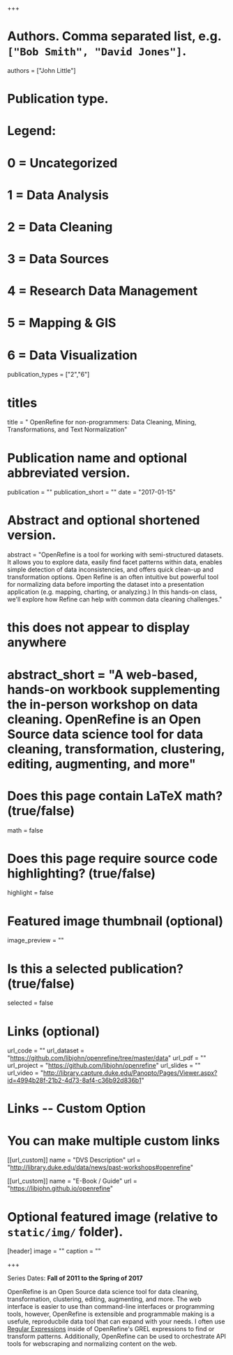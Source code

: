 +++

# Authors. Comma separated list, e.g. `["Bob Smith", "David Jones"]`.
authors = ["John Little"]

# Publication type.
# Legend:
# 0 = Uncategorized
# 1 = Data Analysis
# 2 = Data Cleaning
# 3 = Data Sources
# 4 = Research Data Management
# 5 = Mapping & GIS
# 6 = Data Visualization
publication_types = ["2","6"]

# titles
title = " OpenRefine for non-programmers: Data Cleaning, Mining, Transformations, and Text Normalization"

# Publication name and optional abbreviated version.
publication = ""
publication_short = ""
date = "2017-01-15"

# Abstract and optional shortened version.
abstract = "OpenRefine is a tool for working with semi-structured datasets. It allows you to explore data, easily find facet patterns within data, enables simple detection of data inconsistencies, and offers quick clean-up and transformation options. Open Refine is an often intuitive but powerful tool for normalizing data before importing the dataset into a presentation application (e.g. mapping, charting, or analyzing.) In this hands-on class, we'll explore how Refine can help with common data cleaning challenges."

# this does not appear to display anywhere
# abstract_short = "A web-based, hands-on workbook supplementing the in-person workshop on data cleaning. OpenRefine is an Open Source data science tool for data cleaning, transformation, clustering, editing, augmenting, and more"

# Does this page contain LaTeX math? (true/false)
math = false

# Does this page require source code highlighting? (true/false)
highlight = false

# Featured image thumbnail (optional)
image_preview = ""

# Is this a selected publication? (true/false)
selected = false

# Links (optional)
url_code = ""
url_dataset = "https://github.com/libjohn/openrefine/tree/master/data"
url_pdf = ""
url_project = "https://github.com/libjohn/openrefine"
url_slides = ""
url_video = "http://library.capture.duke.edu/Panopto/Pages/Viewer.aspx?id=4994b28f-21b2-4d73-8af4-c36b92d836b1"

# Links -- Custom Option
# You can make multiple custom links
[[url_custom]]
name = "DVS Description"
url = "http://library.duke.edu/data/news/past-workshops#openrefine"

[[url_custom]]
name = "E-Book / Guide"
url = "https://libjohn.github.io/openrefine"

# Optional featured image (relative to `static/img/` folder).
[header]
image = ""
caption = ""

+++

Series Dates:
**Fall of 2011 to the Spring of 2017**

OpenRefine is an Open Source data science tool for data cleaning, transformation, clustering, editing, augmenting, and more.  The web interface is easier to use than command-line interfaces or programming tools, however, OpenRefine is extensible and programmable making is a usefule, reproducbile data tool that can expand with your needs.  I often use [Regular Expressions](/publications/regex) inside of OpenRefine's GREL expressions to find or transform patterns.  Additionally, OpenRefine can be used to orchestrate API tools for webscraping and normalizing content on the web. 
